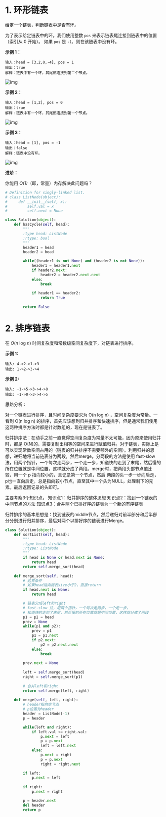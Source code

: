 # 1. 环形链表

给定一个链表，判断链表中是否有环。

为了表示给定链表中的环，我们使用整数 `pos` 来表示链表尾连接到链表中的位置（索引从 0 开始）。 如果 `pos` 是 `-1`，则在该链表中没有环。

 

**示例 1：**

```
输入：head = [3,2,0,-4], pos = 1
输出：true
解释：链表中有一个环，其尾部连接到第二个节点。
```

![img](https://assets.leetcode-cn.com/aliyun-lc-upload/uploads/2018/12/07/circularlinkedlist.png)

**示例 2：**

```
输入：head = [1,2], pos = 0
输出：true
解释：链表中有一个环，其尾部连接到第一个节点。
```

![img](https://assets.leetcode-cn.com/aliyun-lc-upload/uploads/2018/12/07/circularlinkedlist_test2.png)

**示例 3：**

```
输入：head = [1], pos = -1
输出：false
解释：链表中没有环。
```

![img](https://assets.leetcode-cn.com/aliyun-lc-upload/uploads/2018/12/07/circularlinkedlist_test3.png)

 

**进阶：**

你能用 *O(1)*（即，常量）内存解决此问题吗？

```python
# Definition for singly-linked list.
# class ListNode(object):
#     def __init__(self, x):
#         self.val = x
#         self.next = None

class Solution(object):
    def hasCycle(self, head):
        """
        :type head: ListNode
        :rtype: bool
        """
        header1 = head
        header2 = head

        while((header1 is not None) and (header2 is not None)):
            header1 = header1.next
            if header2.next:
                header2 = header2.next.next
            else:
                break
            
            if header1 == header2:
                return True
        
        return False

```



# 2. 排序链表

在 *O*(*n* log *n*) 时间复杂度和常数级空间复杂度下，对链表进行排序。

**示例 1:**

```
输入: 4->2->1->3
输出: 1->2->3->4
```

**示例 2:**

```
输入: -1->5->3->4->0
输出: -1->0->3->4->5
```



思路分析：

对一个链表进行排序，且时间复杂度要求为 O(n log n) ，空间复杂度为常量。一看到 O(n log n) 的排序，首先应该想到归并排序和快速排序，但是通常我们使用这两种排序方法时都是针对数组的，现在是链表了。

​        归并排序法：在动手之前一直觉得空间复杂度为常量不太可能，因为原来使用归并时，都是 O(N)的，需要复制出相等的空间来进行赋值归并。对于链表，实际上是可以实现常数空间占用的（链表的归并排序不需要额外的空间）。利用归并的思想，递归地将当前链表分为两段，然后merge，分两段的方法是使用 fast-slow 法，用两个指针，一个每次走两步，一个走一步，知道快的走到了末尾，然后慢的所在位置就是中间位置，这样就分成了两段。merge时，把两段头部节点值比较，用一个 p 指向较小的，且记录第一个节点，然后 两段的头一步一步向后走，p也一直向后走，总是指向较小节点，直至其中一个头为NULL，处理剩下的元素。最后返回记录的头即可。

主要考察3个知识点，
知识点1：归并排序的整体思想
知识点2：找到一个链表的中间节点的方法
知识点3：合并两个已排好序的链表为一个新的有序链表

归并排序的基本思想是：找到链表的middle节点，然后递归对前半部分和后半部分分别进行归并排序，最后对两个以排好序的链表进行Merge。



```python
class Solution(object):
    def sortList(self, head):
        """
        :type head: ListNode
        :rtype: ListNode
        """
        if head is None or head.next is None:
            return head
        return self.merge_sort(head)
        
    def merge_sort(self, head):
        # 边界条件
        # 如果head指向链表size小于2，直接return
        if head.next is None:
            return head

        # 链表分成left和right
        # fast-slow 法，用两个指针，一个每次走两步，一个走一步，
        # 知道快的走到了末尾，然后慢的所在位置就是中间位置，这样就分成了两段
        p1 = p2 = head
        prev = None
        while(p1 and p2):
            prev = p1
            p1 = p1.next
            if p2.next:
                p2 = p2.next.next
            else:
                break
        
        prev.next = None
        
        left = self.merge_sort(head)
        right = self.merge_sort(p1)
        
        # 合并left和right
        return self.merge(left, right)
    
    def merge(self, left, right):
        # header指向空节点
        # p设置为header
        header = ListNode(-1)
        p = header

        while(left and right):
            if left.val <= right.val:
                p.next = left
                p = p.next
                left = left.next
            else:
                p.next = right
                p = p.next
                right = right.next
        
        if left:
            p.next = left
        
        if right:
            p.next = right

        p = header.next
        del header
        return p

```

